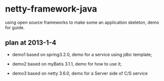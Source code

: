 netty-framework-java
==============

using open source frameworks to make some an application skeleton, demo for guide.

plan at 2013-1-4
-----------------
- demo1 
based on spring3.2.0, demo for a service using jdbc template;

- demo2
based on myBatis 3.1.1, demo for how to use it;

- demo3
based on netty 3.6.0, demo for a Server side of C/S service
